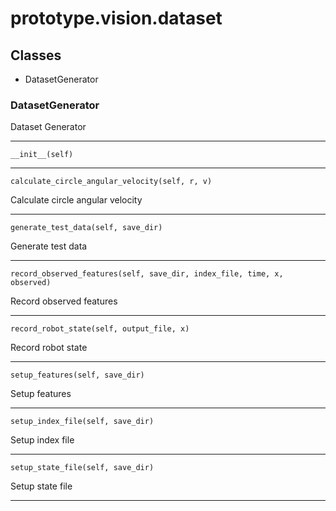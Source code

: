 # prototype.vision.dataset

## Classes

- DatasetGenerator


### DatasetGenerator
Dataset Generator 

---

    __init__(self)


---

    calculate_circle_angular_velocity(self, r, v)

Calculate circle angular velocity 

---

    generate_test_data(self, save_dir)

Generate test data 

---

    record_observed_features(self, save_dir, index_file, time, x, observed)

Record observed features 

---

    record_robot_state(self, output_file, x)

Record robot state 

---

    setup_features(self, save_dir)

Setup features 

---

    setup_index_file(self, save_dir)

Setup index file 

---

    setup_state_file(self, save_dir)

Setup state file 

---

